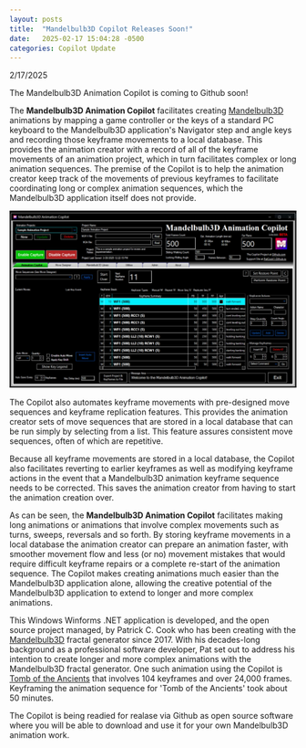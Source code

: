 ```yaml
---
layout: posts
title:  "Mandelbulb3D Copilot Releases Soon!"
date:   2025-02-17 15:04:28 -0500
categories: Copilot Update
---
```

2/17/2025 

The Mandelbulb3D Animation Copilot is coming to Github soon!

The **Mandelbulb3D Animation Copilot** facilitates creating [Mandelbulb3D](https://mb3d.overwhale.com/) animations by mapping a game controller or the keys of a standard PC keyboard to the Mandelbulb3D application's Navigator step and angle keys and recording those keyframe movements to a local database. This provides the animation creator with a record of all of the keyframe movements of an animation project, which in turn facilitates complex or long animation sequences. The premise of the Copilot is to help the animation creator keep track of the movements of previous keyframes to facilitate coordinating  long or complex animation sequences, which the Mandelbulb3D application itself does not provide.

<img src="/assets/images/MB3D Copilot Main Tab.jpg">

The Copilot also automates keyframe movements with pre-designed move sequences and keyframe replication features. This provides the animation creator sets of move sequences that are stored in a local database that can be run simply by selecting from a list. This feature assures consistent move sequences, often of which are repetitive.

Because all keyframe movements are stored in a local database, the Copilot also facilitates reverting to earlier keyframes as well as modifying keyframe actions in the event that a Mandelbulb3D animation keyframe sequence needs to be corrected. This saves the animation creator from having to start the animation creation over.

As can be seen, the **Mandelbulb3D Animation Copilot** facilitates making long animations or animations that involve complex movements such as turns, sweeps, reversals and so forth. By storing keyframe movements in a local database the animation creator can prepare an animation faster, with smoother movement flow and less (or no) movement mistakes that would require difficult keyframe repairs or a complete re-start of the animation sequence. The Copilot makes creating animations much easier than the Mandelbulb3D application alone, allowing the creative potential of the Mandelbulb3D application to extend to longer and more complex animations.

This Windows Winforms .NET application is developed, and the open source project managed, by Patrick C. Cook who has been creating with the [Mandelbulb3D](https://mb3d.overwhale.com/) fractal generator since 2017. With his decades-long background as a professional software developer, Pat set out to address his intention to create longer and more complex animations with the Mandelbulb3D fractal generator. One such animation using the Copilot is [Tomb of the Ancients]( https://youtu.be/f_5J9lWgyiU) that involves 104 keyframes and over 24,000 frames. Keyframing the animation sequence for 'Tomb of the Ancients' took about 50 minutes.

The Copilot is being readied for realase via Github as open source software where you will be able to download and use it for your own Mandelbulb3D animation work.
